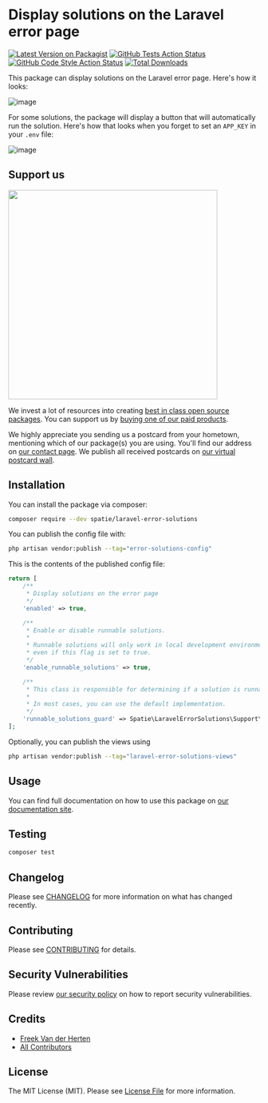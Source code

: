 # Display solutions on the Laravel error page

[![Latest Version on Packagist](https://img.shields.io/packagist/v/spatie/laravel-error-solutions.svg?style=flat-square)](https://packagist.org/packages/spatie/laravel-error-solutions)
[![GitHub Tests Action Status](https://img.shields.io/github/actions/workflow/status/spatie/laravel-error-solutions/run-tests.yml?branch=main&label=tests&style=flat-square)](https://github.com/spatie/laravel-error-solutions/actions?query=workflow%3Arun-tests+branch%3Amain)
[![GitHub Code Style Action Status](https://img.shields.io/github/actions/workflow/status/spatie/laravel-error-solutions/fix-php-code-style-issues.yml?branch=main&label=code%20style&style=flat-square)](https://github.com/spatie/laravel-error-solutions/actions?query=workflow%3A"Fix+PHP+code+style+issues"+branch%3Amain)
[![Total Downloads](https://img.shields.io/packagist/dt/spatie/laravel-error-solutions.svg?style=flat-square)](https://packagist.org/packages/spatie/laravel-error-solutions)

This package can display solutions on the Laravel error page. Here's how it looks:

![image](https://raw.githubusercontent.com/spatie/laravel-error-solutions/main/docs/images/solution.png)

For some solutions, the package will display a button that will automatically run the solution. Here's how that looks when you forget to set an `APP_KEY` in your `.env` file:

![image](https://raw.githubusercontent.com/spatie/laravel-error-solutions/main/docs/images/runnable-solution.png)

## Support us

[<img src="https://github-ads.s3.eu-central-1.amazonaws.com/laravel-error-solutions.jpg?t=1" width="419px" />](https://spatie.be/github-ad-click/laravel-error-solutions)

We invest a lot of resources into creating [best in class open source packages](https://spatie.be/open-source). You can support us by [buying one of our paid products](https://spatie.be/open-source/support-us).

We highly appreciate you sending us a postcard from your hometown, mentioning which of our package(s) you are using. You'll find our address on [our contact page](https://spatie.be/about-us). We publish all received postcards on [our virtual postcard wall](https://spatie.be/open-source/postcards).

## Installation

You can install the package via composer:

```bash
composer require --dev spatie/laravel-error-solutions
```

You can publish the config file with:

```bash
php artisan vendor:publish --tag="error-solutions-config"
```

This is the contents of the published config file:

```php
return [
    /**
     * Display solutions on the error page
     */
    'enabled' => true,

    /**
     * Enable or disable runnable solutions.
     *
     * Runnable solutions will only work in local development environments,
     * even if this flag is set to true.
     */
    'enable_runnable_solutions' => true,

    /**
     * This class is responsible for determining if a solution is runnable.
     *
     * In most cases, you can use the default implementation.
     */
    'runnable_solutions_guard' => Spatie\LaravelErrorSolutions\Support\RunnableSolutionsGuard::class,
];
```

Optionally, you can publish the views using

```bash
php artisan vendor:publish --tag="laravel-error-solutions-views"
```

## Usage

You can find full documentation on how to use this package on [our documentation site](https://spatie.be/docs/laravel-error-solutions/v1/introduction).

## Testing

```bash
composer test
```

## Changelog

Please see [CHANGELOG](CHANGELOG.md) for more information on what has changed recently.

## Contributing

Please see [CONTRIBUTING](CONTRIBUTING.md) for details.

## Security Vulnerabilities

Please review [our security policy](../../security/policy) on how to report security vulnerabilities.

## Credits

- [Freek Van der Herten](https://github.com/freekmurze)
- [All Contributors](../../contributors)

## License

The MIT License (MIT). Please see [License File](LICENSE.md) for more information.

